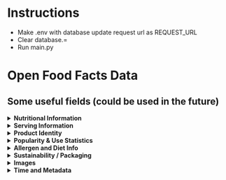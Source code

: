 # Instructions
- Make .env with database update request url as REQUEST_URL
- Clear database.=
- Run main.py

# Open Food Facts Data

## Some useful fields (could be used in the future)
<details>
<summary><strong>Nutritional Information</strong></summary>

- nutriments  
- energy-kcal_100g  
- fat_100g  
- saturated-fat_100g  
- sugars_100g  
- salt_100g  
- proteins_100g  
- fiber_100g  
- carbohydrates_100g  
- sodium_100g  
- nutrition_grade_fr  
- nova_group  

</details>

<details>
<summary><strong>Serving Information</strong></summary>

- serving_size  
- serving_quantity  
- serving_quantity_unit  

</details>

<details>
<summary><strong>Product Identity</strong></summary>

- product_name  
- brands  
- brands_hierarchy  
- categories  
- categories_tags  
- categories_hierarchy  
- labels  
- labels_tags  
- countries_tags  

</details>

<details>
<summary><strong>Popularity & Use Statistics</strong></summary>

- popularity_key  
- scans_n  
- unique_scans_n  
- popularity_tags  

</details>

<details>
<summary><strong>Allergen and Diet Info</strong></summary>

- allergens  
- allergens_tags  
- ingredients_text  
- ingredients_analysis_tags  
- traces_tags  

</details>

<details>
<summary><strong>Sustainability / Packaging</strong></summary>

- packaging  
- packaging_tags  
- packaging_recyclability_tags  
- ecoscore_score  
- ecoscore_grade  

</details>

<details>
<summary><strong>Images</strong></summary>

- image_url  
- image_small_url  
- image_nutrition_url  
- image_ingredients_url  

</details>

<details>
<summary><strong>Time and Metadata</strong></summary>

- created_t  
- last_modified_t  
- code  

</details>
